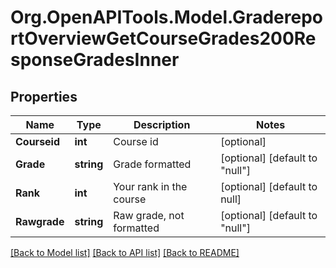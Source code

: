 # Org.OpenAPITools.Model.GradereportOverviewGetCourseGrades200ResponseGradesInner

## Properties

Name | Type | Description | Notes
------------ | ------------- | ------------- | -------------
**Courseid** | **int** | Course id | [optional] 
**Grade** | **string** | Grade formatted | [optional] [default to "null"]
**Rank** | **int** | Your rank in the course | [optional] [default to null]
**Rawgrade** | **string** | Raw grade, not formatted | [optional] [default to "null"]

[[Back to Model list]](../README.md#documentation-for-models) [[Back to API list]](../README.md#documentation-for-api-endpoints) [[Back to README]](../README.md)

